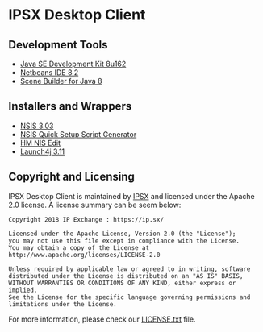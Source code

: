 # IPSX Desktop Client

## Development Tools
 * [Java SE Development Kit 8u162](http://www.oracle.com/technetwork/java/javase/downloads/index.html)
 * [Netbeans IDE 8.2](https://netbeans.org/downloads/)
 * [Scene Builder for Java 8](http://gluonhq.com/products/scene-builder/#download)

## Installers and Wrappers
 * [NSIS 3.03](http://nsis.sourceforge.net)
 * [NSIS Quick Setup Script Generator](http://nsis.sourceforge.net/NSIS_Quick_Setup_Script_Generator)
 * [HM NIS Edit](https://sourceforge.net/projects/hmne/)
 * [Launch4j 3.11](http://launch4j.sourceforge.net/)

## Copyright and Licensing

IPSX Desktop Client is maintained by [IPSX](https://ip.sx/) and licensed under the Apache 2.0 license. A license summary can be seem below:

```
Copyright 2018 IP Exchange : https://ip.sx/

Licensed under the Apache License, Version 2.0 (the "License");
you may not use this file except in compliance with the License.
You may obtain a copy of the License at http://www.apache.org/licenses/LICENSE-2.0

Unless required by applicable law or agreed to in writing, software
distributed under the License is distributed on an "AS IS" BASIS,
WITHOUT WARRANTIES OR CONDITIONS OF ANY KIND, either express or implied.
See the License for the specific language governing permissions and
limitations under the License.
```

For more information, please check our [LICENSE.txt](./LICENSE.txt)  file.
